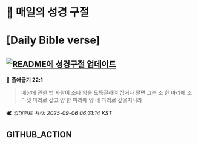 # 🙏 매일의 성경 구절
# [Daily Bible verse]
## [![README에 성경구절 업데이트](https://github.com/DONGSUKA/first_test/actions/workflows/update-readme-bible.yml/badge.svg)](https://github.com/DONGSUKA/first_test/actions/workflows/update-readme-bible.yml)
<!-- START_BIBLE_VERSE -->
📖 **출애굽기 22:1**
> 배상에 관한 법 사람이 소나 양을 도둑질하여 잡거나 팔면 그는 소 한 마리에 소 다섯 마리로 갚고 양 한 마리에 양 네 마리로 갚을지니라

🕊️ _업데이트 시각: 2025-09-06 06:31:14 KST_
  <!-- END_BIBLE_VERSE -->
## GITHUB_ACTION
